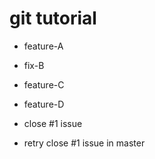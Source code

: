 # git tutorial

- feature-A

- fix-B

- feature-C

- feature-D

- close #1 issue

- retry close #1 issue in master

